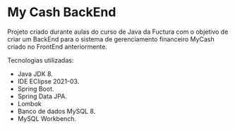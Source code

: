 # My Cash BackEnd

Projeto criado durante aulas do curso de Java da Fuctura com o objetivo de criar um BackEnd para o sistema de gerenciamento financeiro MyCash criado no FrontEnd anteriormente.

Tecnologias utilizadas:
- Java JDK 8.
- IDE EClipse 2021-03.
- Spring Boot.
- Spring Data JPA.
- Lombok
- Banco de dados MySQL 8.
- MySQL Workbench.
